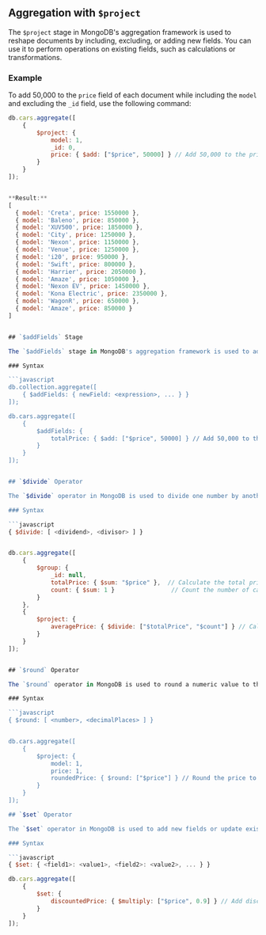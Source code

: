 ## Aggregation with `$project`

The `$project` stage in MongoDB's aggregation framework is used to reshape documents by including, excluding, or adding new fields. You can use it to perform operations on existing fields, such as calculations or transformations.

### Example

To add 50,000 to the `price` field of each document while including the `model` and excluding the `_id` field, use the following command:

```javascript
db.cars.aggregate([
    {
        $project: {
            model: 1,
            _id: 0,
            price: { $add: ["$price", 50000] } // Add 50,000 to the price
        }
    }
]);


**Result:**
[
  { model: 'Creta', price: 1550000 },
  { model: 'Baleno', price: 850000 },
  { model: 'XUV500', price: 1850000 },
  { model: 'City', price: 1250000 },
  { model: 'Nexon', price: 1150000 },
  { model: 'Venue', price: 1250000 },
  { model: 'i20', price: 950000 },
  { model: 'Swift', price: 800000 },
  { model: 'Harrier', price: 2050000 },
  { model: 'Amaze', price: 1050000 },
  { model: 'Nexon EV', price: 1450000 },
  { model: 'Kona Electric', price: 2350000 },
  { model: 'WagonR', price: 650000 },
  { model: 'Amaze', price: 850000 }
]


## `$addFields` Stage

The `$addFields` stage in MongoDB's aggregation framework is used to add new fields to documents or update existing fields with new values. This operator allows you to create new fields based on the values of existing fields.

### Syntax

```javascript
db.collection.aggregate([
    { $addFields: { newField: <expression>, ... } }
]);

db.cars.aggregate([
    {
        $addFields: {
            totalPrice: { $add: ["$price", 50000] } // Add 50,000 to the price
        }
    }
]);


## `$divide` Operator

The `$divide` operator in MongoDB is used to divide one number by another. It returns the result of the division, which can be useful in aggregation operations for calculations involving numeric fields.

### Syntax

```javascript
{ $divide: [ <dividend>, <divisor> ] }


db.cars.aggregate([
    {
        $group: {
            _id: null,
            totalPrice: { $sum: "$price" },  // Calculate the total price
            count: { $sum: 1 }                // Count the number of cars
        }
    },
    {
        $project: {
            averagePrice: { $divide: ["$totalPrice", "$count"] } // Calculate average price
        }
    }
]);


## `$round` Operator

The `$round` operator in MongoDB is used to round a numeric value to the nearest integer or to a specified number of decimal places. This operator is useful when you need to control the precision of numerical values in your documents.

### Syntax

```javascript
{ $round: [ <number>, <decimalPlaces> ] }


db.cars.aggregate([
    {
        $project: {
            model: 1,
            price: 1,
            roundedPrice: { $round: ["$price"] } // Round the price to the nearest integer
        }
    }
]);

## `$set` Operator

The `$set` operator in MongoDB is used to add new fields or update existing fields in documents. This operator can be used in both update operations and aggregation pipelines to modify the content of documents.

### Syntax

```javascript
{ $set: { <field1>: <value1>, <field2>: <value2>, ... } }

db.cars.aggregate([
    {
        $set: {
            discountedPrice: { $multiply: ["$price", 0.9] } // Add discountedPrice to documents
        }
    }
]);
